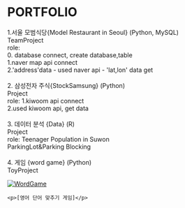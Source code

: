# PORTFOLIO


1.서울 모범식당{Model Restaurant in Seoul} (Python, MySQL) <br>
  TeamProject<br>
  role:<br>
        0. database connect, create database,table<br>
        1.naver map api connect<br>
        2.'address'data - used naver api - 'lat,lon' data get<br>
        <br>
 2. 삼성전자 주식{StockSamsung} (Python)<br> 
  Project<br>
  role: 1.kiwoom api connect<br> 
        2.used kiwoom api, get data<br> 
        <br>
 3. 데이터 분석 {Data} (R)<br>
  Project<br>
  role: Teenager Population in Suwon<br>
        ParkingLot&Parking Blocking<br>
     <br>
 4. 게임 {word game} (Python)<br>
  ToyProject<br>
  <div>
  <a href="https://github.com/kiarnel/PORTFOLIO/main/ToyProject/word%20Game/WordGame.png"><img src="https://github.com/kiarnel/PORTFOLIO/main/ToyProject/word%20Game/WordGame.png" alt=WordGame></a>
  
    <p>[영어 단어 맞추기 게임]</p>
  </div>
  
        
        
        
